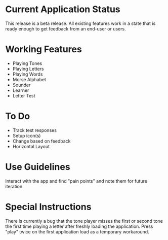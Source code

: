 # Current Application Status
This release is a beta release. All existing features work in a state that is ready enough to get feedback from an end-user or users.

# Working Features
 * Playing Tones
 * Playing Letters
 * Playing Words
 * Morse Alphabet
 * Sounder
 * Learner
 * Letter Test

# To Do
 * Track test responses
 * Setup icon(s)
 * Change based on feedback
 * Horizontal Layout

# Use Guidelines
Interact with the app and find "pain points" and note them for future iteration.

# Special Instructions
There is currently a bug that the tone player misses the first or second tone the first time playing a letter after freshly loading the application. Press "play" twice on the first application load as a temporary workaround.
